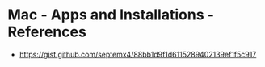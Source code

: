 # Mac - Apps and Installations - References

* https://gist.github.com/septemx4/88bb1d9f1d6115289402139ef1f5c917
